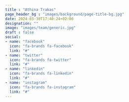 ```yaml
---
title : "Athina Trakas"
page_header_bg : "images/background/page-title-bg.jpg"
date: 2024-03-30T17:40:24+02:00
designation: ""
image: "images/team/generic.jpg"
draft : false
social:
- name: "facebook"
  icon: "fa-brands fa-facebook"
  link: "#"
- name: "twitter"
  icon: "fa-brands fa-twitter"
  link: "#"
- name: "linkedin"
  icon: "fa-brands fa-linkedin"
  link: "#"
- name: "instagram"
  icon: "fa-brands fa-instagram"
  link: "#"
---
```

